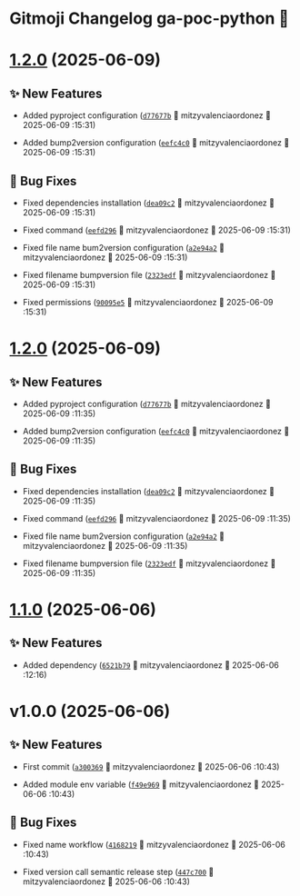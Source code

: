 # Gitmoji Changelog ga-poc-python 🎈

# [1.2.0](https://github.com/MitVo/ga-poc-python/compare/1.1.0...1.2.0) (2025-06-09)

## ✨ New Features
-  Added pyproject configuration ([`d77677b`](https://github.com/MitVo/ga-poc-python/commits/d77677b) 👷 mitzyvalenciaordonez &#x1F4C5; 2025-06-09 :15:31)

-  Added bump2version configuration ([`eefc4c0`](https://github.com/MitVo/ga-poc-python/commits/eefc4c0) 👷 mitzyvalenciaordonez &#x1F4C5; 2025-06-09 :15:31)

## 🐛 Bug Fixes
- Fixed dependencies installation ([`dea09c2`](https://github.com/MitVo/ga-poc-python/commits/dea09c2) 👷 mitzyvalenciaordonez &#x1F4C5; 2025-06-09 :15:31)

-  Fixed command ([`eefd296`](https://github.com/MitVo/ga-poc-python/commits/eefd296) 👷 mitzyvalenciaordonez &#x1F4C5; 2025-06-09 :15:31)

-  Fixed file name bum2version configuration ([`a2e94a2`](https://github.com/MitVo/ga-poc-python/commits/a2e94a2) 👷 mitzyvalenciaordonez &#x1F4C5; 2025-06-09 :15:31)

-  Fixed filename bumpversion file ([`2323edf`](https://github.com/MitVo/ga-poc-python/commits/2323edf) 👷 mitzyvalenciaordonez &#x1F4C5; 2025-06-09 :15:31)

-  Fixed permissions ([`90095e5`](https://github.com/MitVo/ga-poc-python/commits/90095e5) 👷 mitzyvalenciaordonez &#x1F4C5; 2025-06-09 :15:31)

# [1.2.0](https://github.com/MitVo/ga-poc-python/compare/1.1.0...1.2.0) (2025-06-09)

## ✨ New Features
-  Added pyproject configuration ([`d77677b`](https://github.com/MitVo/ga-poc-python/commits/d77677b) 👷 mitzyvalenciaordonez &#x1F4C5; 2025-06-09 :11:35)

-  Added bump2version configuration ([`eefc4c0`](https://github.com/MitVo/ga-poc-python/commits/eefc4c0) 👷 mitzyvalenciaordonez &#x1F4C5; 2025-06-09 :11:35)

## 🐛 Bug Fixes
- Fixed dependencies installation ([`dea09c2`](https://github.com/MitVo/ga-poc-python/commits/dea09c2) 👷 mitzyvalenciaordonez &#x1F4C5; 2025-06-09 :11:35)

-  Fixed command ([`eefd296`](https://github.com/MitVo/ga-poc-python/commits/eefd296) 👷 mitzyvalenciaordonez &#x1F4C5; 2025-06-09 :11:35)

-  Fixed file name bum2version configuration ([`a2e94a2`](https://github.com/MitVo/ga-poc-python/commits/a2e94a2) 👷 mitzyvalenciaordonez &#x1F4C5; 2025-06-09 :11:35)

-  Fixed filename bumpversion file ([`2323edf`](https://github.com/MitVo/ga-poc-python/commits/2323edf) 👷 mitzyvalenciaordonez &#x1F4C5; 2025-06-09 :11:35)

# [1.1.0](https://github.com/MitVo/ga-poc-python/compare/1.0.0...1.1.0) (2025-06-06)

## ✨ New Features
-  Added dependency ([`6521b79`](https://github.com/MitVo/ga-poc-python/commits/6521b79) 👷 mitzyvalenciaordonez &#x1F4C5; 2025-06-06 :12:16)

# v1.0.0 (2025-06-06)

## ✨ New Features
-  First commit ([`a300369`](https://github.com/MitVo/ga-poc-python/commits/a300369) 👷 mitzyvalenciaordonez &#x1F4C5; 2025-06-06 :10:43)

-  Added module env variable ([`f49e969`](https://github.com/MitVo/ga-poc-python/commits/f49e969) 👷 mitzyvalenciaordonez &#x1F4C5; 2025-06-06 :10:43)

## 🐛 Bug Fixes
- Fixed name workflow ([`4168219`](https://github.com/MitVo/ga-poc-python/commits/4168219) 👷 mitzyvalenciaordonez &#x1F4C5; 2025-06-06 :10:43)

-  Fixed version call semantic release step ([`447c700`](https://github.com/MitVo/ga-poc-python/commits/447c700) 👷 mitzyvalenciaordonez &#x1F4C5; 2025-06-06 :10:43)
